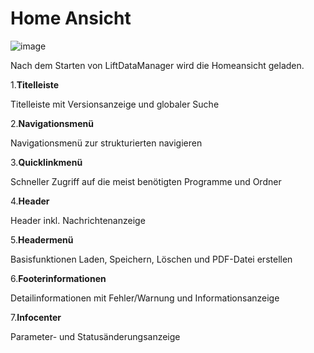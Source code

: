 # Home Ansicht

![image](HelpImages/image38.png)  

Nach dem Starten von LiftDataManager wird die Homeansicht geladen.

1.**Titelleiste**

Titelleiste mit Versionsanzeige und globaler Suche

2.**Navigationsmenü**

Navigationsmenü zur strukturierten navigieren

3.**Quicklinkmenü**

Schneller Zugriff auf die meist benötigten Programme und Ordner

4.**Header**

Header inkl. Nachrichtenanzeige

5.**Headermenü**

Basisfunktionen Laden, Speichern, Löschen und PDF-Datei erstellen

6.**Footerinformationen**

Detailinformationen mit Fehler/Warnung und Informationsanzeige

7.**Infocenter**

Parameter- und Statusänderungsanzeige
